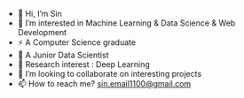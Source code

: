 - 👋  Hi, I’m Sin
- 👀  I’m interested in Machine Learning & Data Science & Web Development  
- :zap: A Computer Science graduate
- :briefcase: A Junior Data Scientist
- :notebook_with_decorative_cover:	Research interest : Deep Learning
- 💞️  I’m looking to collaborate on interesting projects
- 📫  How to reach me? <sin.email1100@gmail.com>

<!---
Sins-Repo/Sins-Repo is a ✨ special ✨ repository because its `README.md` (this file) appears on your GitHub profile.
You can click the Preview link to take a look at your changes.
--->
